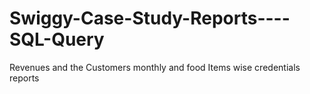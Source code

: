# Swiggy-Case-Study-Reports----SQL-Query
Revenues and the Customers monthly and food Items wise credentials reports 
